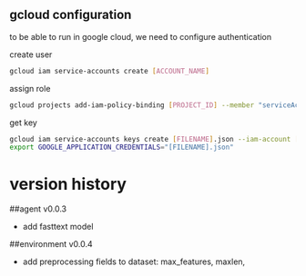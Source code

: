 

## gcloud configuration

to be able to run in google cloud, we need to configure authentication

create user
````bash 
gcloud iam service-accounts create [ACCOUNT_NAME]
````

assign role

````bash
gcloud projects add-iam-policy-binding [PROJECT_ID] --member "serviceAccount:[ACCOUNT_NAME]@[PROJECT_ID].iam.gserviceaccount.com" --role "roles/owner"
````

get key
````bash
gcloud iam service-accounts keys create [FILENAME].json --iam-account [ACCOUNT_NAME]@[PROJECT_ID].iam.gserviceaccount.com
export GOOGLE_APPLICATION_CREDENTIALS="[FILENAME].json"
````


# version history

##agent
v0.0.3
- add fasttext model

##environment 
v0.0.4
- add preprocessing fields to dataset: max_features, maxlen,  
